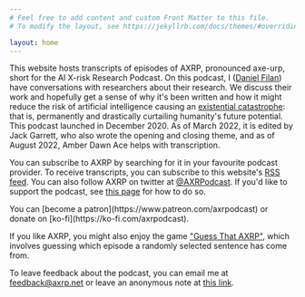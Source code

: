 ```yaml
---
# Feel free to add content and custom Front Matter to this file.
# To modify the layout, see https://jekyllrb.com/docs/themes/#overriding-theme-defaults

layout: home
---
```


This website hosts transcripts of episodes of AXRP, pronounced axe-urp, short for the AI X-risk Research Podcast. On this podcast, I ([Daniel Filan](https://danielfilan.com/)) have conversations with researchers about their research. We discuss their work and hopefully get a sense of why it's been written and how it might reduce the risk of artificial intelligence causing an [existential catastrophe](https://en.wikipedia.org/wiki/Global_catastrophic_risk): that is, permanently and drastically curtailing humanity's future potential. This podcast launched in December 2020. As of March 2022, it is edited by Jack Garrett, who also wrote the opening and closing theme, and as of August 2022, Amber Dawn Ace helps with transcription.

You can subscribe to AXRP by searching for it in your favourite podcast provider. To receive transcripts, you can subscribe to this website's [RSS feed](https://axrp.net/feed.xml). You can also follow AXRP on twitter at [@AXRPodcast](https://twitter.com/AXRPodcast). If you'd like to support the podcast, see [this page](supporting-the-podcast/) for how to do so.

<!-- You can buy AXRP merch at [the AXRP store](https://store.axrp.net), such as t-shirts, hoodies, and laptop stickers.  -->You can [become a patron](https://www.patreon.com/axrpodcast) or donate on [ko-fi](https://ko-fi.com/axrpodcast).

<!-- If you like AXRP, you might like its sister podcast, [The Filan Cabinet](https://thefilancabinet.com/), where I interview people about a wide range of topics I'm interested in. -->

If you like AXRP, you might also enjoy the game ["Guess That AXRP"](https://guess-that-axrp.onrender.com), which involves guessing which episode a randomly selected sentence has come from.

To leave feedback about the podcast, you can email me at <feedback@axrp.net> or leave an anonymous note at [this link](https://www.admonymous.co/axrpodcast).
